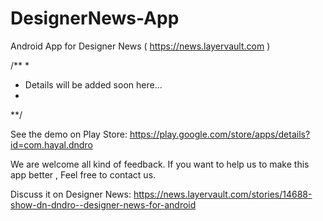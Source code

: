 DesignerNews-App
================

Android App for Designer News ( https://news.layervault.com )


/**
 *
 * Details will be added soon here...
 *
 **/



See the demo on Play Store:
https://play.google.com/store/apps/details?id=com.hayal.dndro

We are welcome all kind of feedback. If you want to help us to make this app better , Feel free to contact us.

Discuss it on Designer News:
https://news.layervault.com/stories/14688-show-dn-dndro--designer-news-for-android

